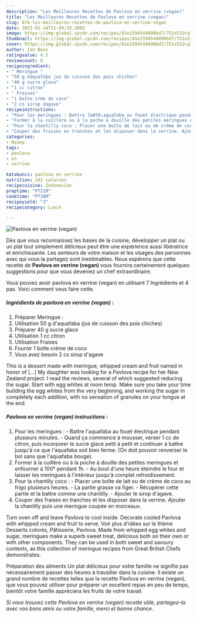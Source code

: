 ```yaml
---
description: "Les Meilleures Recettes de Pavlova en verrine (vegan)"
title: "Les Meilleures Recettes de Pavlova en verrine (vegan)"
slug: 674-les-meilleures-recettes-de-pavlova-en-verrine-vegan
date: 2021-01-14T11:49:33.388Z
image: https://img-global.cpcdn.com/recipes/81e1594544098bd7/751x532cq70/pavlova-en-verrine-vegan-photo-principale-de-la-recette.jpg
thumbnail: https://img-global.cpcdn.com/recipes/81e1594544098bd7/751x532cq70/pavlova-en-verrine-vegan-photo-principale-de-la-recette.jpg
cover: https://img-global.cpcdn.com/recipes/81e1594544098bd7/751x532cq70/pavlova-en-verrine-vegan-photo-principale-de-la-recette.jpg
author: Ian Bass
ratingvalue: 4.5
reviewcount: 8
recipeingredient:
- " Meringue "
- "50 g daquafaba jus de cuisson des pois chiches"
- "40 g sucre glace"
- "1 cc citron"
- " Fraises"
- "1 boîte crme de coco"
- "2 cs sirop dagave"
recipeinstructions:
- "Pour les meringues : Battre l&#39;aquafaba au fouet électrique pendant plusieurs minutes. Quand ça commence à mousser, verser 1 cc de citron, puis incorporer le sucre glace petit à petit et continuer à battre jusqu&#39;à ce que l&#39;aquafaba soit bien ferme. (On doit pouvoir renverser le bol sans que l&#39;aquafaba bouge)."
- "Former à la cuillère ou à la poche à douille des petites meringues et enfourner à 100° pendant 1h. Au bout d&#39;une heure éteindre le four et laisser les meringues à l&#39;intérieur jusqu&#39;à complet refroidissement."
- "Pour la chantilly coco : Placer une boîte de lait ou de crème de coco au frigo plusieurs heures. La partie grasse va figer. Récupérer cette partie et la battre comme une chantilly. Ajouter le sirop d&#39;agave."
- "Couper des fraises en tranches et les disposer dans la verrine. Ajouter la chantilly puis une meringue coupée en morceaux."
categories:
- Resep
tags:
- pavlova
- en
- verrine

katakunci: pavlova en verrine 
nutrition: 141 calories
recipecuisine: Indonesian
preptime: "PT21M"
cooktime: "PT38M"
recipeyield: "3"
recipecategory: Lunch

---
```



![Pavlova en verrine (vegan)](https://img-global.cpcdn.com/recipes/81e1594544098bd7/751x532cq70/pavlova-en-verrine-vegan-photo-principale-de-la-recette.jpg)

Dès que vous reconnaissez les bases de la cuisine, développer un plat ou un plat tout simplement délicieux peut être une expérience aussi libératrice et enrichissante. Les senteurs de votre maison et les visages des personnes avec qui vous la partagez sont inestimables. Nous espérons que cette recette de <strong> Pavlova en verrine (vegan) </strong> vous fournira certainement quelques suggestions pour que vous deveniez un chef extraordinaire.

<!--inarticleads1-->

Vous pouvez avoir pavlova en verrine (vegan) en utilisant 7 Ingrédients et 4 pas. Voici comment vous faire cette.

##### Ingrédients de pavlova en verrine (vegan) :

1. Préparer  Meringue :
1. Utilisation 50 g d&#39;aquafaba (jus de cuisson des pois chiches)
1. Préparer 40 g sucre glace
1. Utilisation 1 cc citron
1. Utilisation  Fraises
1. Fournir 1 boîte crème de coco
1. Vous avez besoin 2 cs sirop d&#39;agave


This is a dessert made with meringue, whipped cream and fruit named in honor of […] My daughter was looking for a Pavlova recipe for her New Zealand project. I read the reviews, several of which suggested reducing the sugar. Start with egg whites at room temp. Make sure you take your time building the egg whites from the very beginning, and working the sugar in completely each addition, with no sensation of granules on your tongue at the end. 

<!--inarticleads2-->

##### Pavlova en verrine (vegan) instructions :

1. Pour les meringues : - Battre l&#39;aquafaba au fouet électrique pendant plusieurs minutes. - Quand ça commence à mousser, verser 1 cc de citron, puis incorporer le sucre glace petit à petit et continuer à battre jusqu&#39;à ce que l&#39;aquafaba soit bien ferme. (On doit pouvoir renverser le bol sans que l&#39;aquafaba bouge).
1. Former à la cuillère ou à la poche à douille des petites meringues et enfourner à 100° pendant 1h. - Au bout d&#39;une heure éteindre le four et laisser les meringues à l&#39;intérieur jusqu&#39;à complet refroidissement.
1. Pour la chantilly coco : - Placer une boîte de lait ou de crème de coco au frigo plusieurs heures. - La partie grasse va figer. - Récupérer cette partie et la battre comme une chantilly. - Ajouter le sirop d&#39;agave.
1. Couper des fraises en tranches et les disposer dans la verrine. Ajouter la chantilly puis une meringue coupée en morceaux.


Turn oven off and leave Pavlova to cool inside. Decorate cooled Pavlova with whipped cream and fruit to serve. Voir plus d&#39;idées sur le thème Desserts colorés, Pâtisserie, Pavlova. Made from whipped egg whites and sugar, meringues make a superb sweet treat, delicious both on their own or with other components. They can be used in both sweet and savoury contexts, as this collection of meringue recipes from Great British Chefs demonstrates. 

<!--inarticleads1-->

<p>
Préparation des aliments Un plat délicieux pour votre famille ne signifie pas nécessairement passer des heures à travailler dans la cuisine. Il existe un grand nombre de recettes telles que la recette Pavlova en verrine (vegan), que vous pouvez utiliser pour préparer un excellent repas en peu de temps, bientôt votre famille appréciera les fruits de votre travail.
</p>

<p>
<i>Si vous trouvez cette Pavlova en verrine (vegan) recette utile, partagez-la avec vos bons amis ou votre famille, merci et bonne chance.</i>
</p>
